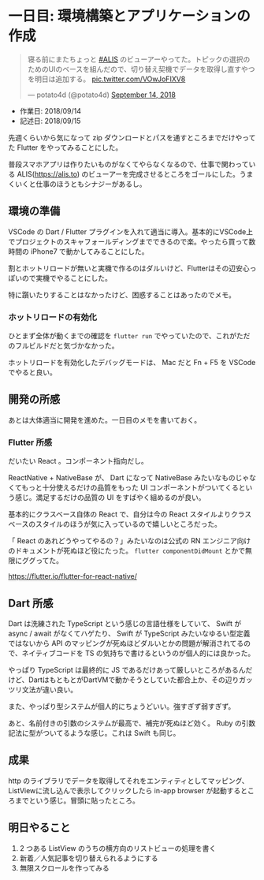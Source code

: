 # 一日目: 環境構築とアプリケーションの作成

<blockquote class="twitter-tweet" data-lang="en"><p lang="ja" dir="ltr">寝る前にまたちょっと <a href="https://twitter.com/hashtag/ALIS?src=hash&amp;ref_src=twsrc%5Etfw">#ALIS</a> のビューアーやってた。トピックの選択のためのUIのベースを組んだので、切り替え契機でデータを取得し直すやつを明日は追加する。 <a href="https://t.co/VOwJoFIXV8">pic.twitter.com/VOwJoFIXV8</a></p>&mdash; potato4d (@potato4d) <a href="https://twitter.com/potato4d/status/1040654555782963200?ref_src=twsrc%5Etfw">September 14, 2018</a></blockquote>
<script async src="https://platform.twitter.com/widgets.js" charset="utf-8"></script>

- 作業日: 2018/09/14
- 記述日: 2018/09/15

先週くらいから気になって zip ダウンロードとパスを通すところまでだけやってた Flutter をやってみることにした。

普段スマホアプリは作りたいものがなくてやらなくなるので、仕事で関わっている ALIS(https://alis.to) のビューアーを完成させるところをゴールにした。うまくいくと仕事のほうともシナジーがあるし。

## 環境の準備

VSCode の Dart / Flutter プラグインを入れて適当に導入。基本的にVSCode上でプロジェクトのスキャフォールディングまでできるので楽。やったら買って数時間の iPhone7 で動かしてみることにした。

割とホットリロードが無いと実機で作るのはダルいけど、Flutterはその辺安心っぽいので実機でやることにした。

特に躓いたりすることはなかったけど、困惑することはあったのでメモ。

### ホットリロードの有効化

ひとまず全体が動くまでの確認を `flutter run` でやっていたので、これがただのフルビルドだと気づかなかった。

ホットリロードを有効化したデバッグモードは、 Mac だと Fn + F5 を VSCode でやると良い。

## 開発の所感

あとは大体適当に開発を進めた。一日目のメモを書いておく。

### Flutter 所感

だいたい React 。コンポーネント指向だし。

ReactNative + NativeBase が、 Dart になって NativeBase みたいなものじゃなくてもっと十分使えるだけの品質をもった UI コンポーネントがついてくるという感じ。満足するだけの品質の UI をすばやく組めるのが良い。

基本的にクラスベース自体の React で、自分は今の React スタイルよりクラスベースのスタイルのほうが気に入っているので嬉しいところだった。

「 React のあれどうやってやるの？」みたいなのは公式の RN エンジニア向けのドキュメントが死ぬほど役にたった。 `flutter componentDidMount` とかで無限にググってた。

https://flutter.io/flutter-for-react-native/

## Dart 所感

 Dart は洗練された TypeScript という感じの言語仕様をしていて、 Swift が async / await がなくてハゲたり、 Swift が TypeScript みたいなゆるい型定義ではないから API のマッピングが死ぬほどダルいとかの問題が解消されてるので、ネイティブコードを TS の気持ちで書けるというのが個人的には良かった。

やっぱり TypeScript は最終的に JS であるだけあって厳しいところがあるんだけど、DartはもともとがDartVMで動かそうとしていた都合上か、その辺りガッツリ文法が違い良い。

また、やっぱり型システムが個人的にちょうどいい。強すぎず弱すぎず。

あと、名前付きの引数のシステムが最高で、補完が死ぬほど効く。 Ruby の引数記法に型がついてるような感じ。これは Swift も同じ。

## 成果

http のライブラリでデータを取得してそれをエンティティとしてマッピング、ListViewに流し込んで表示してクリックしたら in-app browser が起動するところまでという感じ。冒頭に貼ったところ。

## 明日やること

1. 2 つある ListView のうちの横方向のリストビューの処理を書く
2. 新着／人気記事を切り替えられるようにする
3. 無限スクロールを作ってみる
